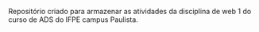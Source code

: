 Repositório criado para armazenar as atividades da disciplina de web 1 do curso de ADS do IFPE campus Paulista.